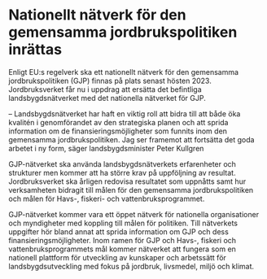 # Nationellt nätverk för den gemensamma jordbrukspolitiken inrättas

Enligt EU:s regelverk ska ett nationellt nätverk för den gemensamma jordbrukspolitiken (GJP) finnas på plats senast hösten 2023\. Jordbruksverket får nu i uppdrag att ersätta det befintliga landsbygdsnätverket med det nationella nätverket för GJP.

– Landsbygdsnätverket har haft en viktig roll att bidra till att både öka kvalitén i genomförandet av den strategiska planen och att sprida information om de finansieringsmöjligheter som funnits inom den gemensamma jordbrukspolitiken. Jag ser framemot att fortsätta det goda arbetet i ny form, säger landsbygdsminister Peter Kullgren

GJP\-nätverket ska använda landsbygdsnätverkets erfarenheter och strukturer men kommer att ha större krav på uppföljning av resultat. Jordbruksverket ska årligen redovisa resultatet som uppnåtts samt hur verksamheten bidragit till målen för den gemensamma jordbrukspolitiken och målen för Havs\-, fiskeri\- och vattenbruksprogrammet.

GJP\-nätverket kommer vara ett öppet nätverk för nationella organisationer och myndigheter med koppling till målen för politiken. Till nätverkets uppgifter hör bland annat att sprida information om GJP och dess finansieringsmöjligheter. Inom ramen för GJP och Havs\-, fiskeri och vattenbruksprogrammets mål kommer nätverket att fungera som en nationell plattform för utveckling av kunskaper och arbetssätt för landsbygdsutveckling med fokus på jordbruk, livsmedel, miljö och klimat.
